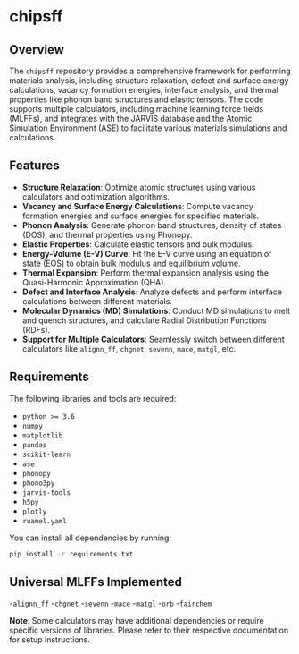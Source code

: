 # chipsff

## Overview

The `chipsff` repository provides a comprehensive framework for performing materials analysis, including structure relaxation, defect and surface energy calculations, vacancy formation energies, interface analysis, and thermal properties like phonon band structures and elastic tensors. The code supports multiple calculators, including machine learning force fields (MLFFs), and integrates with the JARVIS database and the Atomic Simulation Environment (ASE) to facilitate various materials simulations and calculations.

## Features

- **Structure Relaxation**: Optimize atomic structures using various calculators and optimization algorithms.
- **Vacancy and Surface Energy Calculations**: Compute vacancy formation energies and surface energies for specified materials.
- **Phonon Analysis**: Generate phonon band structures, density of states (DOS), and thermal properties using Phonopy.
- **Elastic Properties**: Calculate elastic tensors and bulk modulus.
- **Energy-Volume (E-V) Curve**: Fit the E-V curve using an equation of state (EOS) to obtain bulk modulus and equilibrium volume.
- **Thermal Expansion**: Perform thermal expansion analysis using the Quasi-Harmonic Approximation (QHA).
- **Defect and Interface Analysis**: Analyze defects and perform interface calculations between different materials.
- **Molecular Dynamics (MD) Simulations**: Conduct MD simulations to melt and quench structures, and calculate Radial Distribution Functions (RDFs).
- **Support for Multiple Calculators**: Seamlessly switch between different calculators like `alignn_ff`, `chgnet`, `sevenn`, `mace`, `matgl`, etc.

## Requirements

The following libraries and tools are required:

- `python >= 3.6`
- `numpy`
- `matplotlib`
- `pandas`
- `scikit-learn`
- `ase`
- `phonopy`
- `phono3py`
- `jarvis-tools`
- `h5py`
- `plotly`
- `ruamel.yaml`

You can install all dependencies by running:

```bash
pip install -r requirements.txt
```

## Universal MLFFs Implemented

-`alignn_ff`
-`chgnet`
-`sevenn`
-`mace`
-`matgl`
-`orb`
-`fairchem`

**Note**: Some calculators may have additional dependencies or require specific versions of libraries. Please refer to their respective documentation for setup instructions.

